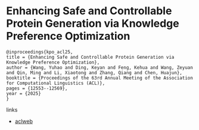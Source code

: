 # Enhancing Safe and Controllable Protein Generation via Knowledge Preference Optimization

```
@inproceedings{kpo_acl25,
title = {Enhancing Safe and Controllable Protein Generation via Knowledge Preference Optimization},
author = {Wang, Yuhao and Ding, Keyan and Feng, Kehua and Wang, Zeyuan and Qin, Ming and Li, Xiaotong and Zhang, Qiang and Chen, Huajun},
booktitle = {Proceedings of the 63rd Annual Meeting of the Association for Computational Linguistics (ACL)},
pages = {12553--12569},
year = {2025}
}
```

links
- [aclweb](https://aclanthology.org/2025.acl-long.616/)
